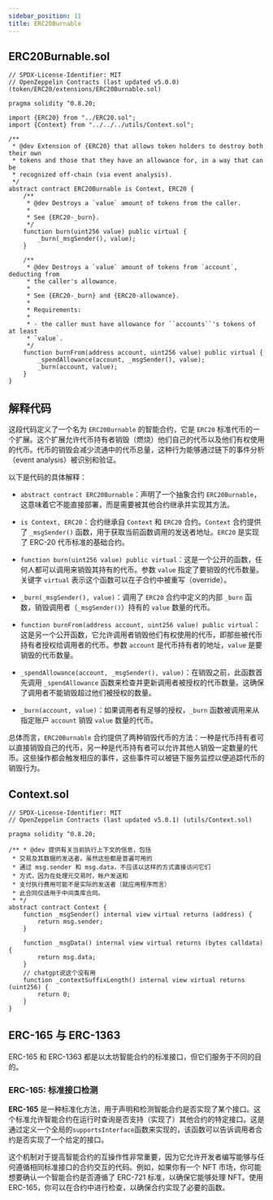 ```yaml
---
sidebar_position: 11
title: ERC20Burnable
---
```


## ERC20Burnable.sol

```solidity title="contracts/token/ERC20/extensions/ERC20Burnable.sol"
// SPDX-License-Identifier: MIT
// OpenZeppelin Contracts (last updated v5.0.0) (token/ERC20/extensions/ERC20Burnable.sol)

pragma solidity ^0.8.20;

import {ERC20} from "../ERC20.sol";
import {Context} from "../../../utils/Context.sol";

/**
 * @dev Extension of {ERC20} that allows token holders to destroy both their own
 * tokens and those that they have an allowance for, in a way that can be
 * recognized off-chain (via event analysis).
 */
abstract contract ERC20Burnable is Context, ERC20 {
    /**
     * @dev Destroys a `value` amount of tokens from the caller.
     *
     * See {ERC20-_burn}.
     */
    function burn(uint256 value) public virtual {
        _burn(_msgSender(), value);
    }

    /**
     * @dev Destroys a `value` amount of tokens from `account`, deducting from
     * the caller's allowance.
     *
     * See {ERC20-_burn} and {ERC20-allowance}.
     *
     * Requirements:
     *
     * - the caller must have allowance for ``accounts``'s tokens of at least
     * `value`.
     */
    function burnFrom(address account, uint256 value) public virtual {
        _spendAllowance(account, _msgSender(), value);
        _burn(account, value);
    }
}
```

## 解释代码

这段代码定义了一个名为 `ERC20Burnable` 的智能合约，它是 `ERC20` 标准代币的一个扩展。这个扩展允许代币持有者销毁（燃烧）他们自己的代币以及他们有权使用的代币。代币的销毁会减少流通中的代币总量，这种行为能够通过链下的事件分析（event analysis）被识别和验证。

以下是代码的具体解释：

- `abstract contract ERC20Burnable`：声明了一个抽象合约 `ERC20Burnable`，这意味着它不能直接部署，而是需要被其他合约继承并实现其方法。

- `is Context, ERC20`：合约继承自 `Context` 和 `ERC20` 合约。`Context` 合约提供了 `_msgSender()` 函数，用于获取当前函数调用的发送者地址。`ERC20` 是实现了 ERC-20 代币标准的基础合约。

- `function burn(uint256 value) public virtual`：这是一个公开的函数，任何人都可以调用来销毁其持有的代币。参数 `value` 指定了要销毁的代币数量。关键字 `virtual` 表示这个函数可以在子合约中被重写（override）。

- `_burn(_msgSender(), value)`：调用了 `ERC20` 合约中定义的内部 `_burn` 函数，销毁调用者（`_msgSender()`）持有的 `value` 数量的代币。

- `function burnFrom(address account, uint256 value) public virtual`：这是另一个公开函数，它允许调用者销毁他们有权使用的代币，即那些被代币持有者授权给调用者的代币。参数 `account` 是代币持有者的地址，`value` 是要销毁的代币数量。

- `_spendAllowance(account, _msgSender(), value)`：在销毁之前，此函数首先调用 `_spendAllowance` 函数来检查并更新调用者被授权的代币数量。这确保了调用者不能销毁超过他们被授权的数量。

- `_burn(account, value)`：如果调用者有足够的授权，`_burn` 函数被调用来从指定账户 `account` 销毁 `value` 数量的代币。

总体而言，`ERC20Burnable` 合约提供了两种销毁代币的方法：一种是代币持有者可以直接销毁自己的代币，另一种是代币持有者可以允许其他人销毁一定数量的代币。这些操作都会触发相应的事件，这些事件可以被链下服务监控以便追踪代币的销毁行为。

## Context.sol

```solidity title="contracts/utils/Context.sol"
// SPDX-License-Identifier: MIT
// OpenZeppelin Contracts (last updated v5.0.1) (utils/Context.sol)

pragma solidity ^0.8.20;

/** * @dev 提供有关当前执行上下文的信息，包括
 * 交易及其数据的发送者。虽然这些都是普遍可用的
 * 通过 msg.sender 和 msg.data，不应该以这样的方式直接访问它们
 * 方式，因为在处理元交易时，帐户发送和
 * 支付执行费用可能不是实际的发送者（就应用程序而言）
 * 此合同仅适用于中间类库合同。
 * */
abstract contract Context {
    function _msgSender() internal view virtual returns (address) {
        return msg.sender;
    }

    function _msgData() internal view virtual returns (bytes calldata) {
        return msg.data;
    }
    // chatgpt说这个没有用
    function _contextSuffixLength() internal view virtual returns (uint256) {
        return 0;
    }
}
```

## ERC-165 与 ERC-1363

ERC-165 和 ERC-1363 都是以太坊智能合约的标准接口，但它们服务于不同的目的。

### ERC-165: 标准接口检测

**ERC-165** 是一种标准化方法，用于声明和检测智能合约是否实现了某个接口。这个标准允许智能合约在运行时查询是否支持（实现了）其他合约的特定接口。这是通过定义一个全局的`supportsInterface`函数来实现的，该函数可以告诉调用者合约是否实现了一个给定的接口。

这个机制对于提高智能合约的互操作性非常重要，因为它允许开发者编写能够与任何遵循相同标准接口的合约交互的代码。例如，如果你有一个 NFT 市场，你可能想要确认一个智能合约是否遵循了 ERC-721 标准，以确保它能够处理 NFT。使用 ERC-165，你可以在合约中进行检查，以确保合约实现了必要的函数。
